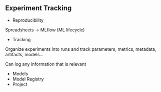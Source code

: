 ## Experiment Tracking

- Reproducibility


Spreadsheets -> MLflow (ML lifecycle)

- Tracking

Organize experiments into runs and track parameters, metrics, metadata, artifacts, models...

Can log any information that is relevant

- Models
- Model Registry
- Project